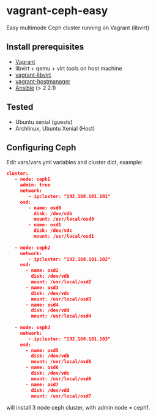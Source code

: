 # vagrant-ceph-easy
Easy multimode Ceph cluster running on Vagrant (libvirt)

## Install prerequisites

* [Vagrant](http://www.vagrantup.com/downloads.html)
* libvirt + qemu + virt tools on host machine
* [vagrant-libvirt](https://github.com/vagrant-libvirt/vagrant-libvirt)
* [vagrant-hostmanager](https://github.com/smdahlen/vagrant-hostmanager)
* [Ansible](https://www.ansible.com/) (> 2.2.1)

## Tested
* Ubuntu xenial (guests)
* Archlinux, Ubuntu Xenial (Host)

## Configuring Ceph
Edit vars/vars.yml variables and cluster dict, example:

```json
cluster:
   - node: ceph1
     admin: true
     network:
        - ipcluster: "192.168.101.101"
     osd:
        - name: osd0
          disk: /dev/vdb
          mount: /usr/local/osd0
        - name: osd1
          disk: /dev/vdc
          mount: /usr/local/osd1
    
   - node: ceph2
     network:
        - ipcluster: "192.168.101.102"
     osd:
       - name: osd2
         disk: /dev/vdb
         mount: /usr/local/osd2
       - name: osd3
         disk: /dev/vdc
         mount: /usr/local/osd3
       - name: osd4
         disk: /dev/vdd
         mount: /usr/local/osd4
    
   - node: ceph3 
     network: 
        - ipcluster: "192.168.101.103"
     osd:
       - name: osd5
         disk: /dev/vdb
         mount: /usr/local/osd5
       - name: osd6
         disk: /dev/vdc
         mount: /usr/local/osd6
       - name: osd7
         disk: /dev/vdd
         mount: /usr/local/osd7
```
will install 3 node ceph cluster, with admin node = ceph1.
